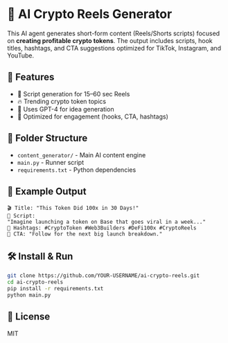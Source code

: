# 🤖 AI Crypto Reels Generator

This AI agent generates short-form content (Reels/Shorts scripts) focused on **creating profitable crypto tokens**. The output includes scripts, hook titles, hashtags, and CTA suggestions optimized for TikTok, Instagram, and YouTube.

## 🚀 Features

- 📜 Script generation for 15–60 sec Reels
- 🔥 Trending crypto token topics
- 🧠 Uses GPT-4 for idea generation
- 🎯 Optimized for engagement (hooks, CTA, hashtags)

## 📂 Folder Structure

- `content_generator/` - Main AI content engine
- `main.py` - Runner script
- `requirements.txt` - Python dependencies

## 🧠 Example Output

```
🎬 Title: "This Token Did 100x in 30 Days!"
📜 Script:
"Imagine launching a token on Base that goes viral in a week..."
📌 Hashtags: #CryptoToken #Web3Builders #DeFi100x #CryptoReels
🎯 CTA: "Follow for the next big launch breakdown."
```

## 🛠 Install & Run

```bash
git clone https://github.com/YOUR-USERNAME/ai-crypto-reels.git
cd ai-crypto-reels
pip install -r requirements.txt
python main.py
```

## 📜 License

MIT
